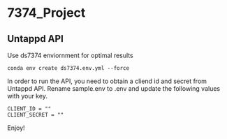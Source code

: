# 7374_Project

## Untappd API
Use ds7374 enviornment for optimal results
```
conda env create ds7374.env.yml --force
```

In order to run the API, you need to obtain a cliend id and secret from Untappd API.
Rename sample.env to .env and update the following values with your key.
```
CLIENT_ID = ""
CLIENT_SECRET = ""
```

Enjoy!
